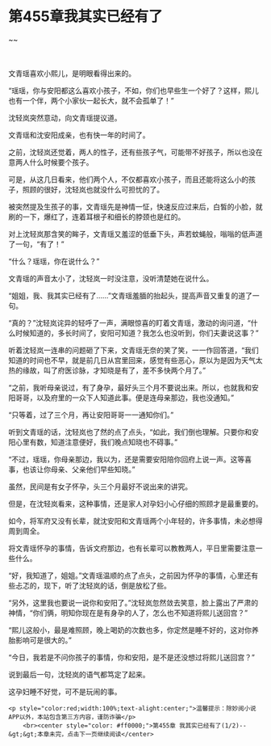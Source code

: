 # 第455章我其实已经有了
~~
    	    <p name="pagetop" href="javascript:void(0);" onclick="return false" style="line-height: 35px;padding: 10px;color: #333;"> </p><p>文青瑶喜欢小熙儿，是明眼看得出来的。</p><p>“瑶瑶，你与安阳都这么喜欢小孩子，不如，你们也早些生一个好了？这样，熙儿也有一个伴，两个小家伙一起长大，就不会孤单了！”</p><p>沈轻岚突然意动，向文青瑶提议道。</p><p>文青瑶和沈安阳成亲，也有快一年的时间了。</p><p>之前，沈轻岚还觉着，两人的性子，还有些孩子气，可能带不好孩子，所以也没在意两人什么时候要个孩子。</p><p>可是，从这几日看来，他们两个人，不仅都喜欢小孩子，而且还能将这么小的孩子，照顾的很好，沈轻岚也就没什么可担忧的了。</p><p>被突然提及生孩子的事，文青瑶先是神情一怔，快速反应过来后，白皙的小脸，就刷的一下，爆红了，连着耳根子和细长的脖颈也是红的。</p><p>对上沈轻岚那含笑的眸子，文青瑶又羞涩的低垂下头，声若蚊蝇般，嗡嗡的低声道了一句，“有了！”</p><p>“什么？瑶瑶，你在说什么？”</p><p>文青瑶的声音太小了，沈轻岚一时没注意，没听清楚她在说什么。</p><p>“姐姐，我、我其实已经有了……”文青瑶羞腼的抬起头，提高声音又重复的道了一句。</p><p>“真的？”沈轻岚诧异的轻呼了一声，满眼惊喜的盯着文青瑶，激动的询问道，“什么时候知道的，多长时间了，安阳可知道？我怎么也没听到，你们夫妻说这事？”</p><p>听着沈轻岚一连串的问题砸了下来，文青瑶无奈的笑了笑，一一作回答道，“我们知道的时间也不早，就是前几日从宫里回来，感觉有些恶心，原以为是因为天气太热的缘故，叫了府医诊脉，才知晓是有了，差不多快两个月了。”</p><p>“之前，我听母亲说过，有了身孕，最好头三个月不要说出来。所以，也就我和安阳哥哥，以及府里的一众下人知道此事。便是连母亲那边，我也没通知。”</p><p>“只等着，过了三个月，再让安阳哥哥一一通知你们。”</p><p>听到文青瑶的话，沈轻岚也了然的点了点头，“如此，我们倒也理解。只要你和安阳心里有数，知道注意便好，我们晚点知晓也不碍事。”</p><p>“不过，瑶瑶，你母亲那边，我以为，还是需要安阳陪你回府上说一声。这等喜事，也该让你母亲、父亲他们早些知晓。”</p><p>虽然，民间是有女子怀孕，头三个月最好不说出来的讲究。</p><p>但是，在沈轻岚看来，这种事情，还是家人对孕妇小心仔细的照顾才是最重要的。</p><p>如今，将军府又没有长辈，就沈安阳和文青瑶两个小年轻的，许多事情，未必想得周到周全。</p><p>将文青瑶怀孕的事情，告诉文府那边，也有长辈可以教教两人，平日里需要注意一些什么。</p><p>“好，我知道了，姐姐。”文青瑶温顺的点了点头，之前因为怀孕的事情，心里还有些忐忑的，现下，听了沈轻岚的话，倒是放松了些。</p><p>“另外，这里我也要说一说你和安阳了。”沈轻岚忽然敛去笑意，脸上露出了严肃的神情，“你们俩，明知你现在是有身孕的人了，怎么也不知道将熙儿送回宫？”</p><p>“熙儿这般小，最是难照顾，晚上喝奶的次数也多，你定然是睡不好的，这对你养胎影响可是很大的。”</p><p>“今日，我若是不问你孩子的事情，你和安阳，是不是还没想过将熙儿送回宫？”</p><p>说到最后一句，沈轻岚的语气都笃定了起来。</p><p>这孕妇睡不好觉，可不是玩闹的事。</p>
    	
   	<p style="color:red;width:100%;text-alight:center;">温馨提示：除妙阅小说APP以外，本站包含第三方内容，谨防诈骗</p>
    	<br><center style="color: #ff0000;">第455章 我其实已经有了(1/2)--&gt;&gt;本章未完，点击下一页继续阅读</center>
    	